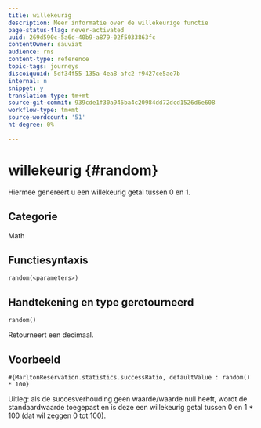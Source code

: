 ```yaml
---
title: willekeurig
description: Meer informatie over de willekeurige functie
page-status-flag: never-activated
uuid: 269d590c-5a6d-40b9-a879-02f5033863fc
contentOwner: sauviat
audience: rns
content-type: reference
topic-tags: journeys
discoiquuid: 5df34f55-135a-4ea8-afc2-f9427ce5ae7b
internal: n
snippet: y
translation-type: tm+mt
source-git-commit: 939cde1f30a946ba4c20984dd72dcd1526d6e608
workflow-type: tm+mt
source-wordcount: '51'
ht-degree: 0%

---
```



# willekeurig {#random}

Hiermee genereert u een willekeurig getal tussen 0 en 1.

## Categorie

Math

## Functiesyntaxis

`random(<parameters>)`

## Handtekening en type geretourneerd

`random()`

Retourneert een decimaal.

## Voorbeeld

`#{MarltonReservation.statistics.successRatio, defaultValue : random() * 100}`

Uitleg: als de succesverhouding geen waarde/waarde null heeft, wordt de standaardwaarde toegepast en is deze een willekeurig getal tussen 0 en 1 * 100 (dat wil zeggen 0 tot 100).
